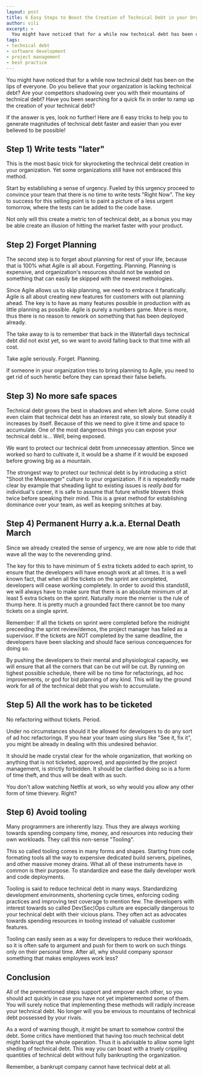 ```yaml
---
layout: post
title: 6 Easy Steps to Boost the Creation of Technical Debt in your Organization
author: vili
excerpt: >
  You might have noticed that for a while now technical debt has been on the lips of everyone. Do you believe that your organization is lacking technical debt? Are your competitors shadowing over you with their mountains of technical debt? Have you been searching for a quick fix in order to ramp up the creation of your technical debt? If the answer is yes, look no further!
tags:
- technical debt
- software development
- project management
- best practice
---
```


You might have noticed that for a while now technical debt has been on the lips of everyone.
Do you believe that your organization is lacking technical debt?
Are your competitors shadowing over you with their mountains of technical debt?
Have you been searching for a quick fix in order to ramp up the creation of your technical debt?

If the answer is yes, look no further!
Here are 6 easy tricks to help you to generate magnitudes of technical debt faster and easier than you ever believed to be possible!

## Step 1) Write tests "later"

This is the most basic trick for skyrocketing the technical debt creation in your organization.
Yet some organizations still have not embraced this method.

Start by establishing a sense of urgency.
Fueled by this urgency proceed to convince your team that there is no time to write tests "Right Now".
The key to success for this selling point is to paint a picture of a less urgent tomorrow,
where the tests can be added to the code base.

Not only will this create a metric ton of technical debt,
as a bonus you may be able create an illusion of hitting the market faster with your product.

## Step 2) Forget Planning

The second step is to forget about planning for rest of your life,
because that is 100% what Agile is all about.
Forgetting. Planning.
Planning is expensive,
and organization's resources should not be wasted on something that can easily be skipped with the newest methologies.

Since Agile allows us to skip planning,
we need to embrace it fanatically.
Agile is all about creating new features for customers with out planning ahead.
The key is to have as many features possible in production with as little planning as possible.
Agile is purely a numbers game.
More is more,
thus there is no reason to rework on something that has been deployed already.

The take away to is to remember that back in the Waterfall days technical debt did not exist yet,
so we want to avoid falling back to that time with all cost.

Take agile seriously.
Forget. Planning.

If someone in your organization tries to bring planning to Agile,
you need to get rid of such heretic before they can spread their false beliefs.

## Step 3) No more safe spaces

Technical debt grows the best in shadows and when left alone.
Some could even claim that technical debt has an interest rate,
so slowly but steadily it increases by itself.
Because of this we need to give it time and space to accumulate.
One of the most dangerous things you can expose your technical debt is... Well, being exposed.

We want to protect our technical debt from unnecessay attention.
Since we worked so hard to cultivate it,
it would be a shame if it would be exposed before growing big as a mountain.

The strongest way to protect our technical debt is by introducing a strict "Shoot the Messenger" culture to your organization.
If it is repeatedly made clear by example that sheading light to existing issues is _really bad_ for individual's career,
it is safe to assume that future whistle blowers think twice before speaking their mind.
This is a great method for establishing dominance over your team,
as well as keeping snitches at bay.

## Step 4) Permanent Hurry a.k.a. Eternal Death March

Since we already created the sense of urgency,
we are now able to ride that wave all the way to the neverending grind.

The key for this to have minimum of 5 extra tickets added to each sprint,
to ensure that the developers will have enough work at all times.
It is a well known fact,
that when all the tickets on the sprint are completed,
developers will cease working completely.
In order to avoid this standstill,
we will always have to make sure that there is an absolute minimum of at least 5 extra tickets on the sprint.
Naturally more the merrier is the rule of thump here.
It is pretty much a grounded fact there cannot be too many tickets on a single sprint.

Remember: If all the tickets on sprint were completed before the midnight preceeding the sprint review/demos,
the project manager has failed as a supervisor.
If the tickets are NOT completed by the same deadline,
the developers have been slacking and should face serious concequences for doing so.

By pushing the developers to their mental and physiological capacity,
we will ensure that all the corners that can be cut will be cut.
By running on tighest possible schedule,
there will be no time for refactorings, ad hoc improvements,
or god for bid planning of any kind.
This will lay the ground work for all of the technical debt that you wish to accumulate.

## Step 5) All the work has to be ticketed

No refactoring without tickets. Period.

Under no circumstances should it be allowed for developers to do any sort of ad hoc refactorings.
If you hear your team using slurs like "See it, fix it",
you might be already in dealing with this undesired behavior.

It should be made crystal clear for the whole organization,
that working on anything that is not ticketed, approved, and appointed by the project management,
is strictly forbidden.
It should be clarified doing so is a form of time theft,
and thus will be dealt with as such.

You don't allow watching Netflix at work,
so why would you allow any other form of time thievery.
Right?

## Step 6) Avoid tooling

Many programmers are inherently lazy.
Thus they are always working towards spending company time, money, and resources into reducing their own workloads.
They call this non-sense "Tooling".

This so called tooling comes in many forms and shapes.
Starting from code formating tools all the way to expensive dedicated build servers, pipelines, and other massive money drains.
What all of these instruments have in common is their purpose.
To standardize and ease the daily developer work and code deployments.

Tooling is said to reduce technical debt in many ways.
Standardizing development environments, shortening cycle times, enforcing coding practices and improving test coverage to mention few.
The developers with interest towards so called Dev(Sec)Ops culture are especially dangerous to your technical debt with their vicious plans.
They often act as advocates towards spending resources in tooling instead of valuable customer features.

Tooling can easily seen as a way for developers to reduce their workloads,
so it is often safe to argument and push for them to work on such things only on their personal time.
After all, why should company sponsor something that makes employees work less?

## Conclusion

All of the prementioned steps support and empover each other,
so you should act quickly in case you have not yet impletemented some of them.
You will surely notice that implementing these methods will radiply increase your technical debt.
No longer will you be envious to mountains of technical debt possessed by your rivals.

As a word of warning though,
it might be smart to somehow control the debt.
Some critics have mentioned that having too much technical debt might bankrupt the whole operation.
Thus it is advisable to allow some light sheding of technical debt.
This way you can boast with a truely crippling quantities of technical debt without fully bankrupting the organization.

Remember, a bankrupt company cannot have technical debt at all.
